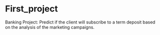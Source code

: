 # First_project
Banking Project: Predict if the client will subscribe to a term deposit based on the analysis of the marketing  campaigns.
